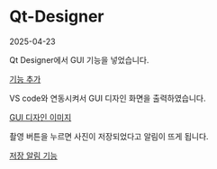 # Qt-Designer

2025-04-23

Qt Designer에서 GUI 기능을 넣었습니다.

[기능 추가](https://github.com/user-attachments/assets/4ba9791a-389d-4b4e-800f-ea76ebd51f8e)

VS code와 연동시켜서 GUI 디자인 화면을 출력하였습니다.

[GUI 디자인 이미지](https://github.com/user-attachments/assets/cd7c549b-37fb-4951-b5f7-790d41e35cae)


촬영 버튼을 누르면 사진이 저장되었다고 알림이 뜨게 됩니다.

[저장 알림 기능](https://github.com/user-attachments/assets/6f28909c-d00c-4272-8bf0-a2b2ab7fc796)

